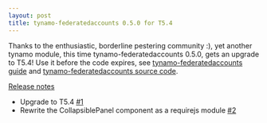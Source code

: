 ```yaml
---
layout: post
title: tynamo-federatedaccounts 0.5.0 for T5.4
---
```

Thanks to the enthusiastic, borderline pestering community :), yet another tynamo module, this time tynamo-federatedaccounts 0.5.0, gets an upgrade to T5.4! Use it before the code expires, see [tynamo-federatedaccounts guide](http://tynamo.org/tynamo-federatedaccounts+guide) and [tynamo-federatedaccounts source code](https://github.com/tynamo/tynamo-federatedaccounts).

[Release notes](https://github.com/tynamo/tynamo-federatedaccounts/releases/tag/tynamo-federatedaccounts-parent-0.5.0)

- Upgrade to T5.4 [#1](https://github.com/tynamo/tynamo-federatedaccounts/issues/1)
- Rewrite the CollapsiblePanel component as a requirejs module [#2](https://github.com/tynamo/tynamo-federatedaccounts/issues/2)